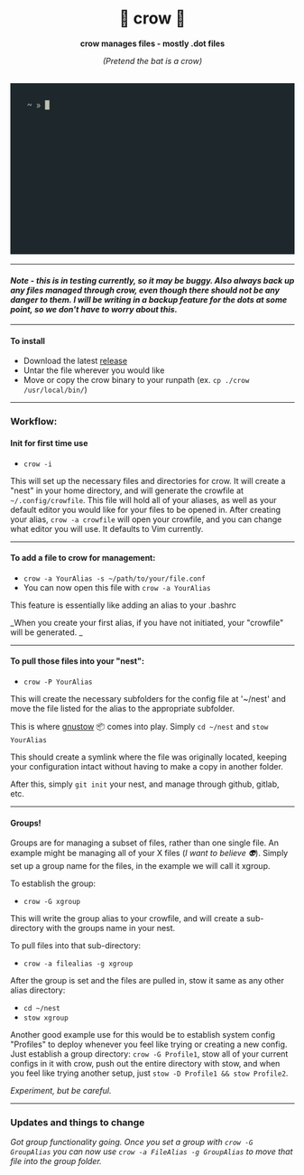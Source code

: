 
<div align="center">

  <h1>🦀 crow 🦇</h1>

  <p>
    <strong>crow manages files - mostly .dot files</strong>
  
  _(Pretend the bat is a crow)_
  
  </p>
  &nbsp;&nbsp;&nbsp;&nbsp;&nbsp;&nbsp;<img src="demo-crow.gif">
</div>

---

#### *Note - this is in testing currently, so it may be buggy. Also always back up any files managed through crow, even though there should not be any danger to them. I will be writing in a backup feature for the dots at some point, so we don't have to worry about this.*

---

#### To install
- Download the latest [release](https://github.com/dalesnail/crow/releases)
- Untar the file wherever you would like
- Move or copy the crow binary to your runpath (ex. `cp ./crow /usr/local/bin/`)

---

### Workflow:

#### Init for first time use
- `crow -i`

This will set up the necessary files and directories for crow. It will create a "nest" in your home directory, and will generate the crowfile at `~/.config/crowfile`. This file will hold all of your aliases, as well as your default editor you would like for your files to be opened in. After creating your alias, `crow -a crowfile` will open your crowfile, and you can change what editor you will use. It defaults to Vim currently.

---

#### To add a file to crow for management:
- `crow -a YourAlias -s ~/path/to/your/file.conf`
- You can now open this file with `crow -a YourAlias`

This feature is essentially like adding an alias to your .bashrc

_When you create your first alias, if you have not initiated, your "crowfile" will be generated. _

---

#### To pull those files into your "nest":
- `crow -P YourAlias`

This will create the necessary subfolders for the config file at '~/nest' and move the file listed for the alias to the appropriate subfolder.

This is where [gnustow](https://www.gnu.org/software/stow/) 📦 comes into play. Simply `cd ~/nest` and `stow YourAlias`

This should create a symlink where the file was originally located, keeping your configuration intact without having to make a copy in another folder. 

After this, simply `git init` your nest, and manage through github, gitlab, etc.

---

#### Groups!
Groups are for managing a subset of files, rather than one single file. An example might be managing all of your X files (_I want to believe 👽_). Simply set up a group name for the files, in the example we will call it xgroup. 

To establish the group:

- `crow -G xgroup`

This will write the group alias to your crowfile, and will create a sub-directory with the groups name in your nest. 

To pull files into that sub-directory:
- `crow -a filealias -g xgroup`

After the group is set and the files are pulled in, stow it same as any other alias directory:

- `cd ~/nest`
- `stow xgroup`

Another good example use for this would be to establish system config "Profiles" to deploy whenever you feel like trying or creating a new config. Just establish a group directory: `crow -G Profile1`, stow all of your current configs in it with crow, push out the entire directory with stow, and when you feel like trying another setup, just `stow -D Profile1 && stow Profile2`.  

_Experiment, but be careful._

---

### Updates and things to change

_Got group functionality going. Once you set a group with `crow -G GroupAlias` you can now use `crow -a FileAlias -g GroupAlias` to move that file into the group folder._
